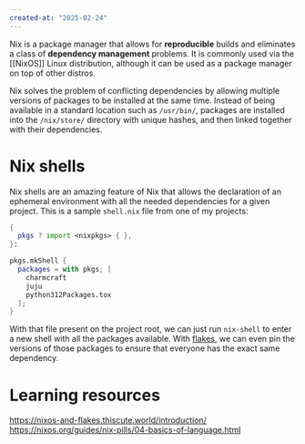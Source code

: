 ```yaml
---
created-at: "2025-02-24"
---
```


Nix is a package manager that allows for **reproducible** builds and eliminates a class of **dependency management** problems. It is commonly used via the [[NixOS]] Linux distribution, although it can be used as a package manager on top of other distros.

Nix solves the problem of conflicting dependencies by allowing multiple versions of packages to be installed at the same time. Instead of being available in a standard location such as `/usr/bin/`, packages are installed into the `/nix/store/` directory with unique hashes, and then linked together with their dependencies.

# Nix shells

Nix shells are an amazing feature of Nix that allows the declaration of an ephemeral environment with all the needed dependencies for a given project. This is a sample `shell.nix` file from one of my projects:

```nix
{
  pkgs ? import <nixpkgs> { },
}:

pkgs.mkShell {
  packages = with pkgs; [
    charmcraft
    juju
    python312Packages.tox
  ];
}
```

With that file present on the project root, we can just run `nix-shell` to enter a new shell with all the packages available. With [flakes](https://nixos.wiki/wiki/flakes), we can even pin the versions of those packages to ensure that everyone has the exact same dependency.

# Learning resources

https://nixos-and-flakes.thiscute.world/introduction/
https://nixos.org/guides/nix-pills/04-basics-of-language.html
